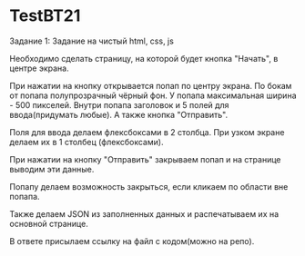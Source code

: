 # TestBT21

Задание 1:
Задание на чистый html, css, js

Необходимо сделать страницу, на которой будет кнопка "Начать", в центре экрана.

При нажатии на кнопку открывается попап по центру экрана. По бокам от попапа полупрозрачный чёрный фон.
У попапа максимальная ширина - 500 пикселей.
Внутри попапа заголовок и 5 полей для ввода(придумать любые). А также кнопка "Отправить".

Поля для ввода делаем флексбоксами в 2 столбца. При узком экране делаем их в 1 столбец (флексбоксами).

При нажатии на кнопку "Отправить" закрываем попап и на странице выводим эти данные. 

Попапу делаем возможность закрыться, если кликаем по области вне попапа.

Также делаем JSON из заполненных данных и распечатываем их на основной странице.

В ответе присылаем ссылку на файл с кодом(можно на репо).
